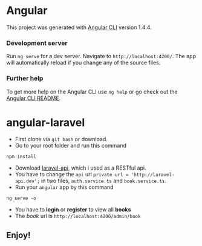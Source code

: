 # Angular

This project was generated with [Angular CLI](https://github.com/angular/angular-cli) version 1.4.4.

### Development server

Run `ng serve` for a dev server. Navigate to `http://localhost:4200/`. The app will automatically reload if you change any of the source files.

### Further help

To get more help on the Angular CLI use `ng help` or go check out the [Angular CLI README](https://github.com/angular/angular-cli/blob/master/README.md).


# angular-laravel
- First clone via `git bash` or download.
- Go to your root folder and run this command
```
npm install
```
- Download [laravel-api](https://github.com/eliyas5044/laravel-api), which i used as a RESTful api.
- You have to change the `api` url `private url = 'http://laravel-api.dev';` in two files, `auth.service.ts` and `book.service.ts`.
- Run your `angular` app by this command
```
ng serve -o
```
- You have to **login** or **register** to view all **books**
- The *book* url is `http://localhost:4200/admin/book`

## Enjoy!
